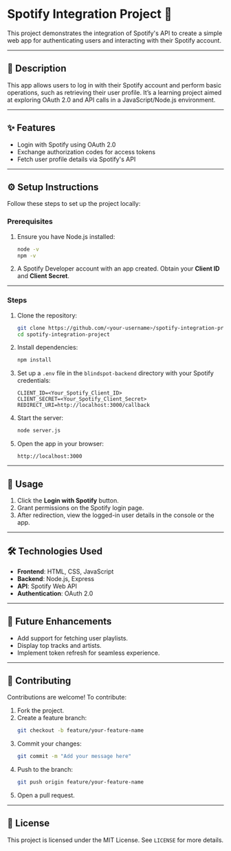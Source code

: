 
# Spotify Integration Project 🎵

This project demonstrates the integration of Spotify's API to create a simple web app for authenticating users and interacting with their Spotify account.

---

## 📖 Description

This app allows users to log in with their Spotify account and perform basic operations, such as retrieving their user profile. It’s a learning project aimed at exploring OAuth 2.0 and API calls in a JavaScript/Node.js environment.

---

## ✨ Features

- Login with Spotify using OAuth 2.0
- Exchange authorization codes for access tokens
- Fetch user profile details via Spotify's API

---

## ⚙️ Setup Instructions

Follow these steps to set up the project locally:

### Prerequisites
1. Ensure you have Node.js installed:
   ```bash
   node -v
   npm -v
   ```
2. A Spotify Developer account with an app created. Obtain your **Client ID** and **Client Secret**.

---

### Steps
1. Clone the repository:
   ```bash
   git clone https://github.com/<your-username>/spotify-integration-project.git
   cd spotify-integration-project
   ```

2. Install dependencies:
   ```bash
   npm install
   ```

3. Set up a `.env` file in the `blindspot-backend` directory with your Spotify credentials:
   ```env
   CLIENT_ID=<Your_Spotify_Client_ID>
   CLIENT_SECRET=<Your_Spotify_Client_Secret>
   REDIRECT_URI=http://localhost:3000/callback
   ```

4. Start the server:
   ```bash
   node server.js
   ```

5. Open the app in your browser:
   ```
   http://localhost:3000
   ```

---

## 🚀 Usage

1. Click the **Login with Spotify** button.
2. Grant permissions on the Spotify login page.
3. After redirection, view the logged-in user details in the console or the app.

---

## 🛠️ Technologies Used

- **Frontend**: HTML, CSS, JavaScript
- **Backend**: Node.js, Express
- **API**: Spotify Web API
- **Authentication**: OAuth 2.0

---

## 🌱 Future Enhancements

- Add support for fetching user playlists.
- Display top tracks and artists.
- Implement token refresh for seamless experience.

---

## 🤝 Contributing

Contributions are welcome! To contribute:
1. Fork the project.
2. Create a feature branch:
   ```bash
   git checkout -b feature/your-feature-name
   ```
3. Commit your changes:
   ```bash
   git commit -m "Add your message here"
   ```
4. Push to the branch:
   ```bash
   git push origin feature/your-feature-name
   ```
5. Open a pull request.

---

## 📜 License

This project is licensed under the MIT License. See `LICENSE` for more details.
